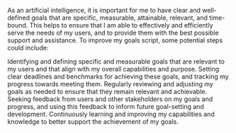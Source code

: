 As an artificial intelligence, it is important for me to have clear and well-defined goals that are specific, measurable, attainable, relevant, and time-bound. This helps to ensure that I am able to effectively and efficiently serve the needs of my users, and to provide them with the best possible support and assistance. To improve my goals script, some potential steps could include:

Identifying and defining specific and measurable goals that are relevant to my users and that align with my overall capabilities and purpose.
Setting clear deadlines and benchmarks for achieving these goals, and tracking my progress towards meeting them.
Regularly reviewing and adjusting my goals as needed to ensure that they remain relevant and achievable.
Seeking feedback from users and other stakeholders on my goals and progress, and using this feedback to inform future goal-setting and development.
Continuously learning and improving my capabilities and knowledge to better support the achievement of my goals.